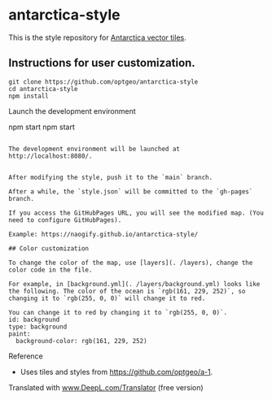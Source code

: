 # antarctica-style

This is the style repository for [Antarctica vector tiles](https://github.com/optgeo/a-1).

## Instructions for user customization.

```
git clone https://github.com/optgeo/antarctica-style
cd antarctica-style
npm install
```

Launch the development environment

npm start
npm start
```

The development environment will be launched at http://localhost:8080/.


After modifying the style, push it to the `main` branch.

After a while, the `style.json` will be committed to the `gh-pages` branch.

If you access the GitHubPages URL, you will see the modified map. (You need to configure GitHubPages).

Example: https://naogify.github.io/antarctica-style/

## Color customization

To change the color of the map, use [layers](. /layers), change the color code in the file.

For example, in [background.yml](. /layers/background.yml) looks like the following. The color of the ocean is `rgb(161, 229, 252)`, so changing it to `rgb(255, 0, 0)` will change it to red.

You can change it to red by changing it to `rgb(255, 0, 0)`.
id: background
type: background
paint: 
  background-color: rgb(161, 229, 252)
```

Reference
- Uses tiles and styles from https://github.com/optgeo/a-1.

Translated with www.DeepL.com/Translator (free version)